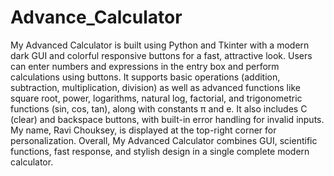 # Advance_Calculator
My Advanced Calculator is built using Python and Tkinter with a modern dark GUI and colorful responsive buttons for a fast, attractive look. Users can enter numbers and expressions in the entry box and perform calculations using buttons. It supports basic operations (addition, subtraction, multiplication, division) as well as advanced functions like square root, power, logarithms, natural log, factorial, and trigonometric functions (sin, cos, tan), along with constants π and e. It also includes C (clear) and backspace buttons, with built-in error handling for invalid inputs. My name, Ravi Chouksey, is displayed at the top-right corner for personalization. Overall, My Advanced Calculator combines GUI, scientific functions, fast response, and stylish design in a single complete modern calculator.
